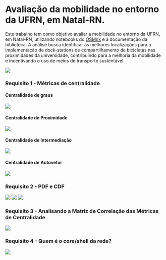 # Avaliação da mobilidade no entorno da UFRN, em Natal-RN.

Este trabalho tem como objetivo avaliar a mobilidade no entorno da UFRN, em Natal-RN, utilizando notebooks do [OSMnx](https://github.com/gboeing/osmnx) e a documentação da biblioteca. A análise busca identificar as melhores localizações para a implementação de dock-stations de compartilhamento de bicicletas nas proximidades da universidade, contribuindo para a melhoria da mobilidade e incentivando o uso de meios de transporte sustentável.

![](imagens/1.0.png)
### Requisito 1 - Métricas de centralidade
#### Centralidade de graus

![](imagens/2.0.png)

#### Centralidade de Proximidade

![](imagens/3.0.png)

#### Centralidade de Intermediação

![](imagens/4.0.png)
#### Centralidade de Autovetor
![](imagens/5.0.png)

### Requisito 2 - PDF e CDF
![](imagens/6.0.png)
![](imagens/7.0.png)
![](imagens/8.0.png)


### Requisito 3 - Analisando a Matriz de Correlação das Métricas de Centralidade
![](imagens/9.0.png)

### Requisito 4 - Quem é o core/shell da rede?
![](imagens/10.0.png)
